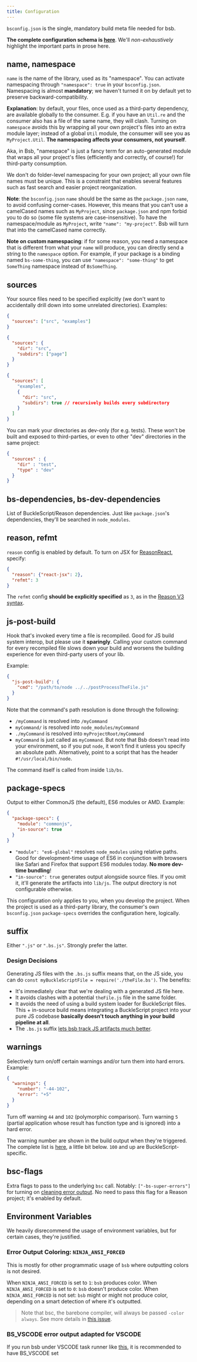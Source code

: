 ```yaml
---
title: Configuration
---
```


`bsconfig.json` is the single, mandatory build meta file needed for bsb.

**The complete configuration schema is [here](https://bucklescript.github.io/bucklescript/docson/#build-schema.json)**. We'll _non-exhaustively_ highlight the important parts in prose here.

## name, namespace

`name` is the name of the library, used as its "namespace". You can activate namespacing through `"namespace": true` in your `bsconfig.json`. Namespacing is almost **mandatory**; we haven't turned it on by default yet to preserve backward-compatibility.

**Explanation**: by default, your files, once used as a third-party dependency, are available globally to the consumer. E.g. if you have an `Util.re` and the consumer also has a file of the same name, they will clash. Turning on `namespace` avoids this by wrapping all your own project's files into an extra module layer; instead of a global `Util` module, the consumer will see you as `MyProject.Util`. **The namespacing affects your consumers, not yourself**.

Aka, in Bsb, "namespace" is just a fancy term for an auto-generated module that wraps all your project's files (efficiently and correctly, of course!) for third-party consumption.

We don't do folder-level namespacing for your own project; all your own file names must be unique. This is a constraint that enables several features such as fast search and easier project reorganization.

**Note**: the `bsconfig.json` `name` should be the same as the `package.json` `name`, to avoid confusing corner-cases. However, this means that you can't use a camelCased names such as `MyProject`, since `package.json` and npm forbid you to do so (some file systems are case-insensitive). To have the namespace/module as `MyProject`, write `"name": "my-project"`. Bsb will turn that into the camelCased name correctly.

**Note on custom namespacing**: if for some reason, you need a namespace that is different from what your `name` will produce, you can directly send a string to the `namespace` option. For example, if your package is a binding named `bs-some-thing`, you can use `"namespace": "some-thing"` to get `SomeThing` namespace instead of `BsSomeThing`.

## sources

Your source files need to be specified explicitly (we don't want to accidentally drill down into some unrelated directories). Examples:

```json
{
  "sources": ["src", "examples"]
}
```
```json
{
  "sources": {
    "dir": "src",
    "subdirs": ["page"]
  }
}
```

```json
{
  "sources": [
    "examples",
    {
      "dir": "src",
      "subdirs": true // recursively builds every subdirectory
    }
  ]
}
```

You can mark your directories as dev-only (for e.g. tests). These won't be built and exposed to third-parties, or even to other "dev" directories in the same project:

```json
{
  "sources" : {
    "dir" : "test",
    "type" : "dev"
  }
}
```

## bs-dependencies, bs-dev-dependencies

List of BuckleScript/Reason dependencies. Just like `package.json`'s dependencies, they'll be searched in `node_modules`.

## reason, refmt

`reason` config is enabled by default. To turn on JSX for [ReasonReact](https://reasonml.github.io/reason-react/), specify:

```json
{
  "reason": {"react-jsx": 2},
  "refmt": 3
}
```

The `refmt` config **should be explicitly specified** as `3`, as in the [Reason V3 syntax](https://reasonml.github.io/blog/2017/10/27/reason3.html).

## js-post-build

Hook that's invoked every time a file is recompiled. Good for JS build system interop, but please use it **sparingly**. Calling your custom command for every recompiled file slows down your build and worsens the building experience for even third-party users of your lib.

Example:

```json
{
  "js-post-build": {
    "cmd": "/path/to/node ../../postProcessTheFile.js"
  }
}
```

Note that the command's path resolution is done through the following:

- `/myCommand` is resolved into `/myCommand`
- `myCommand/` is resolved into `node_modules/myCommand`
- `./myCommand` is resolved into `myProjectRoot/myCommand`
- `myCommand` is just called as `myCommand`. But note that Bsb doesn't read into your environment, so if you put `node`, it won't find it unless you specify an absolute path. Alternatively, point to a script that has the header `#!/usr/local/bin/node`.

The command itself is called from inside `lib/bs`.

## package-specs

Output to either CommonJS (the default), ES6 modules or AMD. Example:

```json
{
  "package-specs": {
    "module": "commonjs",
    "in-source": true
  }
}
```

- `"module": "es6-global"` resolves `node_modules` using relative paths. Good for development-time usage of ES6 in conjunction with browsers like Safari and Firefox that support ES6 modules today. **No more dev-time bundling**!
- `"in-source": true` generates output alongside source files. If you omit it, it'll generate the artifacts into `lib/js`. The output directory is not configurable otherwise.

This configuration only applies to you, when you develop the project. When the project is used as a third-party library, the consumer's own `bsconfig.json` `package-specs` overrides the configuration here, logically.

## suffix

Either `".js"` or `".bs.js"`. Strongly prefer the latter.

### Design Decisions

Generating JS files with the `.bs.js` suffix means that, on the JS side, you can do `const myBuckleScriptFile = require('./theFile.bs')`. The benefits:

- It's immediately clear that we're dealing with a generated JS file here.
- It avoids clashes with a potential `theFile.js` file in the same folder.
- It avoids the need of using a build system loader for BuckleScript files. This + in-source build means integrating a BuckleScript project into your pure JS codebase **basically doesn't touch anything in your build pipeline at all**.
- The `.bs.js` suffix [lets bsb track JS artifacts much better](build-overview.md#tips-tricks).

## warnings

Selectively turn on/off certain warnings and/or turn them into hard errors. Example:

```json
{
  "warnings": {
    "number": "-44-102",
    "error": "+5"
  }
}
```

Turn off warning `44` and `102` (polymorphic comparison). Turn warning `5` (partial application whose result has function type and is ignored) into a hard error.

The warning number are shown in the build output when they're triggered. The complete list is [here](https://caml.inria.fr/pub/docs/manual-ocaml/comp.html#sec281), a little bit below. `100` and up are BuckleScript-specific.

## bsc-flags

Extra flags to pass to the underlying `bsc` call. Notably: `["-bs-super-errors"]` for turning on [cleaning error output](https://reasonml.github.io/blog/2017/08/25/way-nicer-error-messages.html). No need to pass this flag for a Reason project; it's enabled by default.

## Environment Variables

We heavily disrecommend the usage of environment variables, but for certain cases, they're justified.

### Error Output Coloring: `NINJA_ANSI_FORCED`

This is mostly for other programmatic usage of `bsb` where outputting colors is not desired.

When `NINJA_ANSI_FORCED` is set to `1`: `bsb` produces color.
When `NINJA_ANSI_FORCED` is set to `0`: `bsb` doesn't produce color.
When `NINJA_ANSI_FORCED` is not set: `bsb` might or might not produce color, depending on a smart detection of where it's outputted.

> Note that bsc, the barebone compiler, will always be passed `-color always`. See more details in [this issue](https://github.com/BuckleScript/bucklescript/issues/2984#issuecomment-410669163).

### BS_VSCODE error output adapted for VSCODE

If you run bsb under VSCODE task runner like [this](https://github.com/BuckleScript/bucklescript/blob/master/jscomp/bsb/templates/basic-reason/.vscode/tasks.json#L6), it is recommended to have BS_VSCODE set

